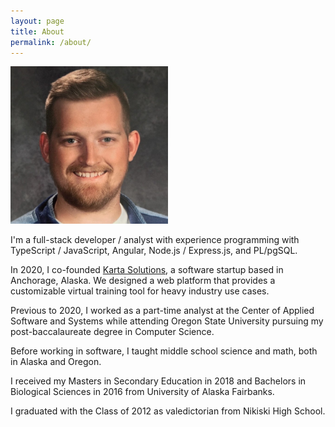```yaml
---
layout: page
title: About
permalink: /about/
---
```

<img src="selfie.jpeg" alt="Colton Anderson"
	title="Colton Anderson" width="50%" height="50%" />
    
I'm a full-stack developer / analyst with experience programming with TypeScript / JavaScript, Angular, Node.js / Express.js, and PL/pgSQL. 

In 2020, I co-founded [Karta Solutions](karta.solutions), a software startup based in Anchorage, Alaska. We designed a web platform that provides a customizable virtual training tool for heavy industry use cases.

Previous to 2020, I worked as a part-time analyst at the Center of Applied Software and Systems while attending Oregon State University pursuing my post-baccalaureate degree in Computer Science. 

Before working in software, I taught middle school science and math, both in Alaska and Oregon. 

I received my Masters in Secondary Education in 2018 and Bachelors in Biological Sciences in 2016 from University of Alaska Fairbanks. 

I graduated with the Class of 2012 as valedictorian from Nikiski High School.